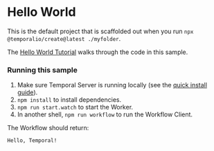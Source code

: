 # Hello World

This is the default project that is scaffolded out when you run `npx @temporalio/create@latest ./myfolder`.

The [Hello World Tutorial](https://docs.temporal.io/typescript/hello-world/) walks through the code in this sample.

### Running this sample

1. Make sure Temporal Server is running locally (see the [quick install guide](https://docs.temporal.io/server/quick-install/)).
1. `npm install` to install dependencies.
1. `npm run start.watch` to start the Worker.
1. In another shell, `npm run workflow` to run the Workflow Client.

The Workflow should return:

```bash
Hello, Temporal!
```
